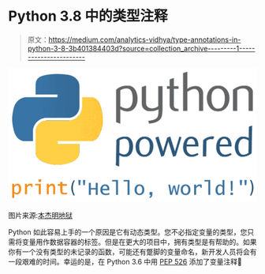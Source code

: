 # Python 3.8 中的类型注释

> 原文：<https://medium.com/analytics-vidhya/type-annotations-in-python-3-8-3b401384403d?source=collection_archive---------1----------------------->

![](img/8f9aa6df8670e367a3ba7e87f4b93933.png)

图片来源:[本杰明地狱](https://commons.wikimedia.org/wiki/File:Python3-powered_hello-world.svg)

Python 如此容易上手的一个原因是它有动态类型。您不必指定变量的类型，您只需将变量用作数据容器的标签。但是在更大的项目中，拥有类型是有帮助的。如果你有一个没有类型的未记录的函数，可能还有蹩脚的变量命名，新开发人员将会有一段艰难的时间。幸运的是，在 Python 3.6 中用 [PEP 526](https://www.python.org/dev/peps/pep-0526/#backwards-compatibility) 添加了变量注释🎉